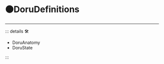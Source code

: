 # 🟠<motor>DoruDefinitions</motor>

---

<!-- =================================================== -->
<!-- =================================================== -->
<!-- =================================================== -->
<!-- =================================================== -->
<!-- =================================================== -->
::: details 🛠

- DoruAnatomy
- DoruState

:::
